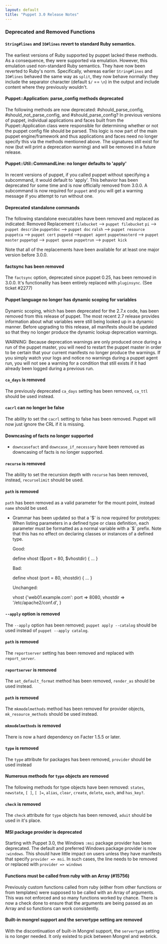 ```yaml
---
layout: default
title: "Puppet 3.0 Release Notes"
---
```


### Deprecated and Removed Functions

#### `String#lines` and `IO#lines` revert to standard Ruby semantics.

The earliest versions of Ruby supported by puppet lacked these methods. As a consequence, they were supported via emulation. However, this emulation used non-standard Ruby semantics. They have now been reverted to Ruby's norm. Specifically, whereas earlier `String#lines` and `IO#lines` behaved the same way as `split`, they now behave normally: they include the separator character (default `$/` == `\n`) in the output and include content where they previously wouldn't.

#### Puppet::Application: parse_config methods deprecated

The following methods are now deprecated: #should_parse_config, #should_not_parse_config, and #should_parse_config? In previous versions of puppet, individual applications and faces built from the Puppet::Application class were responsible for determining whether or not the puppet config file should be parsed.  This logic is now part of the main puppet engine/framework and thus applications and faces need no longer specify this via the methods mentioned above.  The signatures still exist for now (but will print a deprecation warning) and will be removed in a future release.

#### Puppet::Util::CommandLine: no longer defaults to 'apply'

In recent versions of puppet, if you called puppet without specifying a subcommand, it would default to 'apply'.  This behavior has been deprecated for some time and is now officially removed from 3.0.0.  A subcommand is now required for `puppet` and you will get a warning message if you attempt to run without one.

#### Deprecated standalone commands

The following standalone executables have been removed and replaced as indicated:
Removed     Replacement
`filebucket` --> `puppet filebucket`
`pi` --> `puppet describe`
`puppetdoc` --> `puppet doc`
`ralsh` --> `puppet resource`
`puppetca`  --> `puppet cert`
`puppetd`  -->`puppet agent`
`puppetmasterd`  -->  `puppet master`
`puppetqd`  --> `puppet queue`
`puppetrun`  --> `puppet kick`

Note that all of the replacements have been available for at least one major version before 3.0.0.

#### factsync has been removed

The `factsync` option, deprecated since puppet 0.25, has been removed in 3.0.0. It's functionality has been entirely replaced with `pluginsync`. (See ticket #2277)

#### Puppet language no longer has dynamic scoping for variables

<!-- I think this should be moved to lang_scope and linked to from here and maybe also from lang_variables-->

Dynamic scoping, which has been deprecated for the 2.7.x code, has been removed
from this release of puppet. The most recent 2.7 release provides information
about what variables were still being looked up in a dynamic manner. Before
upgrading to this release, all manifests should be updated so that they no longer produce
the dynamic lookup deprecation warnings.

WARNING: Because deprecation warnings are only produced once during a run of the
puppet master, you will need to restart the puppet master in order to be certain
that your current manifests no longer produce the warnings. If you simply watch
your logs and notice no warnings during a puppet agent run, you will not see a
warning for a condition that still exists if it had already been logged during a previous run.

#### `ca_days` is removed
 The previously deprecated `ca_days` setting has been removed, `ca_ttl` should be used instead.
 
 #### `cacrl` can no longer be false
  The ability to set the `cacrl` setting to false has been removed. Puppet will now just ignore the CRL if it is missing.
  
 #### Downcasing of facts no longer supported
  - `downcasefact` and `downcase_if_necessary` have been removed as downcasing of facts is no longer supported.
  
  #### `recurse` is removed
  The ability to set the recursion depth with `recurse` has been removed, instead, `recurselimit` should be used.
  
  #### `path` is removed
`path` has been removed as a valid parameter for the mount point, instead `name` should be used.
  
  - Grammar has been updated so that a '$' is now required for prototypes:
	When listing parameters in a defined type or class definition, each
	parameter must be formatted as a normal variable with a `$` prefix.
	Note that this has no effect on declaring classes or instances of a
	defined type.

	Good:

	define vhost ($port = 80, $vhostdir) { ... }

	Bad:

	define vhost (port = 80, vhostdir) { ... }

	Unchanged:

	vhost {'web01.example.com':
	port 	=> 8080,
	vhostdir => '/etc/apache2/conf.d',
	}
	
  #### `--apply` option is removed
 The `--apply` option has been removed; `puppet apply --catalog` should be used instead of `puppet --apply catalog`.
  
  #### `path` is removed
 The `reportserver` setting has been removed and replaced with `report_server`.
  
  #### `reportserver` is removed
 The `set_default_format` method has been removed, `render_as` should be used instead.
  
  #### `path` is removed
 The `mkmodelmethods` method has been removed for provider objects, `mk_resource_methods` should be used instead.
  
  #### `mkmodelmethods` is removed
 There is now a hard dependency on Facter 1.5.5 or later.
  
  #### `type` is removed
 The `type` attribute for packages has been removed, `provider` should be used instead
  
  #### Numerous methods for `type` objects are removed
 The following methods for type objects have been removed: `states`, `newstate`, `[ ]`, `[ ]=`, `alias`, `clear`, `create`, `delete`, `each`, and `has_key?`.
  
  #### `check` is removed
 The `check` attribute for `type` objects has been removed, `aduit` should be used in it's place.
  
  #### MSI package provider is deprecated
  
  <!--this also needs to be linked to from type.html-->

Starting with Puppet 3.0, the Windows `:msi` package provider has been deprecated. The default and preferred Windows package provider is now `:windows`. This should have little impact on users unless they have manifests that specify `provider => msi`. In such cases, the line needs to be removed or replaced with `provider => windows`

#### Functions must be called from ruby with an Array (#15756)

Previously custom functions called from ruby (either from other functions or
from templates) were supposed to be called with an Array of arguments. This was
not enforced and so many functions worked by chance. There is now a check done
to ensure that the arguments are being passed as an Array and so functions can
work consistently.

#### Built-in mongrel support and the servertype setting are removed

With the discontinuation of built-in Mongrel support, the `servertype` setting is no longer needed. It only existed to pick between Mongrel and webrick.
